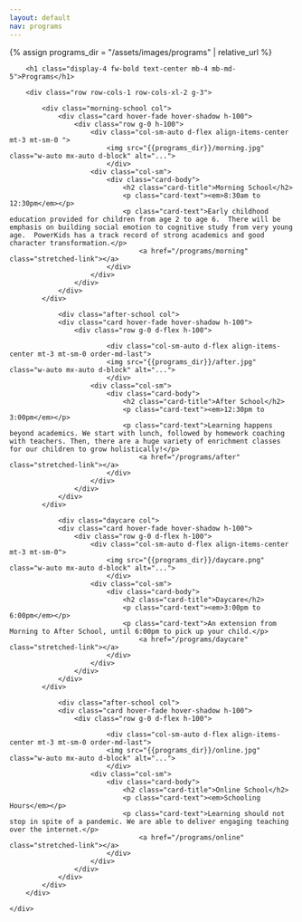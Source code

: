 ```yaml
---
layout: default
nav: programs
---
```


{% assign programs_dir = "/assets/images/programs" | relative_url %}

<div class="p-4">
    <div class="container py-3 col-xxl-10">

		<h1 class="display-4 fw-bold text-center mb-4 mb-md-5">Programs</h1>

		<div class="row row-cols-1 row-cols-xl-2 g-3">
			
			<div class="morning-school col">
				<div class="card hover-fade hover-shadow h-100">
					<div class="row g-0 h-100">
						<div class="col-sm-auto d-flex align-items-center mt-3 mt-sm-0 ">
							<img src="{{programs_dir}}/morning.jpg" class="w-auto mx-auto d-block" alt="...">
							</div>
						<div class="col-sm">
							<div class="card-body">
								<h2 class="card-title">Morning School</h2>
								<p class="card-text"><em>8:30am to 12:30pm</em></p>
								<p class="card-text">Early childhood education provided for children from age 2 to age 6.  There will be emphasis on building social emotion to cognitive study from very young age.  PowerKids has a track record of strong academics and good character transformation.</p>
									<a href="/programs/morning" class="stretched-link"></a>
							</div>
						</div>
					</div>
				</div>
			</div>
		
				<div class="after-school col">
				<div class="card hover-fade hover-shadow h-100">
					<div class="row g-0 d-flex h-100">
		
							<div class="col-sm-auto d-flex align-items-center mt-3 mt-sm-0 order-md-last">
							<img src="{{programs_dir}}/after.jpg" class="w-auto mx-auto d-block" alt="...">
							</div>
						<div class="col-sm">
							<div class="card-body">
								<h2 class="card-title">After School</h2>
								<p class="card-text"><em>12:30pm to 3:00pm</em></p>
								<p class="card-text">Learning happens beyond academics. We start with lunch, followed by homework coaching with teachers. Then, there are a huge variety of enrichment classes for our children to grow holistically!</p>
									<a href="/programs/after" class="stretched-link"></a>
							</div>
						</div>
					</div>
				</div>
			</div>
		
				<div class="daycare col">
				<div class="card hover-fade hover-shadow h-100">
					<div class="row g-0 d-flex h-100">
						<div class="col-sm-auto d-flex align-items-center mt-3 mt-sm-0">
							<img src="{{programs_dir}}/daycare.png" class="w-auto mx-auto d-block" alt="...">
							</div>
						<div class="col-sm">
							<div class="card-body">
								<h2 class="card-title">Daycare</h2>
								<p class="card-text"><em>3:00pm to 6:00pm</em></p>
								<p class="card-text">An extension from Morning to After School, until 6:00pm to pick up your child.</p>
									<a href="/programs/daycare" class="stretched-link"></a>
							</div>
						</div>
					</div>
				</div>
			</div>
		
				<div class="after-school col">
				<div class="card hover-fade hover-shadow h-100">
					<div class="row g-0 d-flex h-100">
		
							<div class="col-sm-auto d-flex align-items-center mt-3 mt-sm-0 order-md-last">
							<img src="{{programs_dir}}/online.jpg" class="w-auto mx-auto d-block" alt="...">
							</div>
						<div class="col-sm">
							<div class="card-body">
								<h2 class="card-title">Online School</h2>
								<p class="card-text"><em>Schooling Hours</em></p>
								<p class="card-text">Learning should not stop in spite of a pandemic. We are able to deliver engaging teaching over the internet.</p>
									<a href="/programs/online" class="stretched-link"></a>
							</div>
						</div>
					</div>
				</div>
			</div>
		</div>

	</div>
</div>